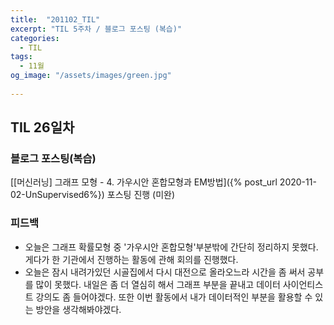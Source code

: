 ```yaml
---
title:  "201102_TIL"
excerpt: "TIL 5주차 / 블로그 포스팅 (복습)"
categories:
  - TIL
tags:
  - 11월
og_image: "/assets/images/green.jpg"
  
---
```

## TIL 26일차
### 블로그 포스팅(복습)
[[머신러닝] 그래프 모형 - 4. 가우시안 혼합모형과 EM방법]({% post_url 2020-11-02-UnSupervised6%}) 포스팅 진행 (미완)

### 피드백
- 오늘은 그래프 확률모형 중 '가우시안 혼합모형'부분밖에 간단히 정리하지 못했다. 게다가 한 기관에서 진행하는 활동에 관해 회의를 진행했다.
- 오늘은 잠시 내려가있던 시골집에서 다시 대전으로 올라오느라 시간을 좀 써서 공부를 많이 못했다. 내일은 좀 더 열심히 해서 그래프 부분을 끝내고 데이터 사이언티스트 강의도 좀 들어야겠다. 또한 이번 활동에서 내가 데이터적인 부분을 활용할 수 있는 방안을 생각해봐야겠다.